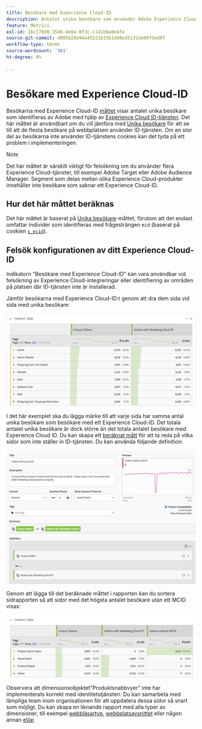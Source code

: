 ```yaml
---
title: Besökare med Experience Cloud-ID
description: Antalet unika besökare som använder Adobe Experience Cloud ID-tjänsten.
feature: Metrics
exl-id: 16c170d0-3546-4e0a-8f3c-c141b8a0e4fe
source-git-commit: d095628e94a45221815b1d08e35132de09f5ed8f
workflow-type: tm+mt
source-wordcount: '361'
ht-degree: 0%

---
```


# Besökare med Experience Cloud-ID

Besökarna med Experience Cloud-ID [måttet](overview.md) visar antalet unika besökare som identifieras av Adobe med hjälp av [Experience Cloud ID-tjänsten](https://experienceleague.adobe.com/docs/id-service/using/home.html). Det här måttet är användbart om du vill jämföra med [Unika besökare](unique-visitors.md) för att se till att de flesta besökare på webbplatsen använder ID-tjänsten. Om en stor del av besökarna inte använder ID-tjänstens cookies kan det tyda på ett problem i implementeringen.

>[!NOTE]
>
>Det här måttet är särskilt viktigt för felsökning om du använder flera Experience Cloud-tjänster, till exempel Adobe Target eller Adobe Audience Manager. Segment som delas mellan olika Experience Cloud-produkter innehåller inte besökare som saknar ett Experience Cloud-ID.

## Hur det här måttet beräknas

Det här måttet är baserat på [Unika besökare](unique-visitors.md)-måttet, förutom att det endast omfattar individer som identifieras med frågesträngen `mid` (baserat på cookien [`s_ecid`](https://experienceleague.adobe.com/docs/core-services/interface/ec-cookies/cookies-analytics.html)).

## Felsök konfigurationen av ditt Experience Cloud-ID

Indikatorn &quot;Besökare med Experience Cloud-ID&quot; kan vara användbar vid felsökning av Experience Cloud-integreringar eller identifiering av områden på platsen där ID-tjänsten inte är installerad.

Jämför besökarna med Experience Cloud-ID:t genom att dra dem sida vid sida med unika besökare:

![Unik besökarjämförelse](assets/metric-mcvid1.png)

I det här exemplet ska du lägga märke till att varje sida har samma antal unika besökare som besökare med ett Experience Cloud-ID. Det totala antalet unika besökare är dock större än det totala antalet besökare med Experience Cloud ID. Du kan skapa ett [beräknat mått](../c-calcmetrics/cm-overview.md) för att ta reda på vilka sidor som inte ställer in ID-tjänsten. Du kan använda följande definition:

![Beräknad måttdefinition](assets/metric-mcvid2.png)

Genom att lägga till det beräknade måttet i rapporten kan du sortera sidrapporten så att sidor med det högsta antalet besökare utan ett MCID visas:

![Sidor utan ID-tjänst](assets/metric-mcvid3.png)

Observera att dimensionsobjektet&quot;Produktsnabbvyer&quot; inte har implementerats korrekt med identitetstjänsten. Du kan samarbeta med lämpliga team inom organisationen för att uppdatera dessa sidor så snart som möjligt. Du kan skapa en liknande rapport med alla typer av dimensioner, till exempel [webbläsartyp](../dimensions/browser-type.md), [webbplatsavsnittet](../dimensions/site-section.md) eller någon annan [eVar](../dimensions/evar.md).
